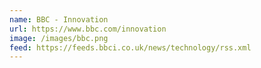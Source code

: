 ```yaml
---
name: BBC - Innovation
url: https://www.bbc.com/innovation
image: /images/bbc.png
feed: https://feeds.bbci.co.uk/news/technology/rss.xml
---
```

